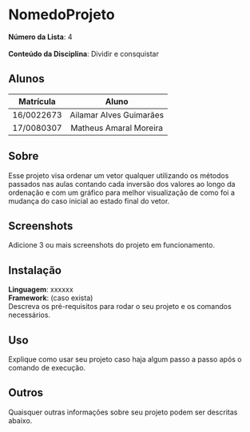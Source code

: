# NomedoProjeto

**Número da Lista**: 4<br>  
**Conteúdo da Disciplina**: Dividir e consquistar<br>

## Alunos

**Matrícula** | **Aluno** 
:-----------: | :---------:
16/0022673    | Ailamar Alves Guimarães
17/0080307    | Matheus Amaral Moreira

## Sobre 
Esse projeto visa ordenar um vetor qualquer utilizando os métodos passados nas aulas contando cada inversão dos valores ao longo da ordenação e com um gráfico para melhor visualização de como foi a mudança do caso inicial ao estado final do vetor.

## Screenshots
Adicione 3 ou mais screenshots do projeto em funcionamento.

## Instalação 
**Linguagem**: xxxxxx<br>
**Framework**: (caso exista)<br>
Descreva os pré-requisitos para rodar o seu projeto e os comandos necessários.

## Uso 
Explique como usar seu projeto caso haja algum passo a passo após o comando de execução.

## Outros 
Quaisquer outras informações sobre seu projeto podem ser descritas abaixo.




